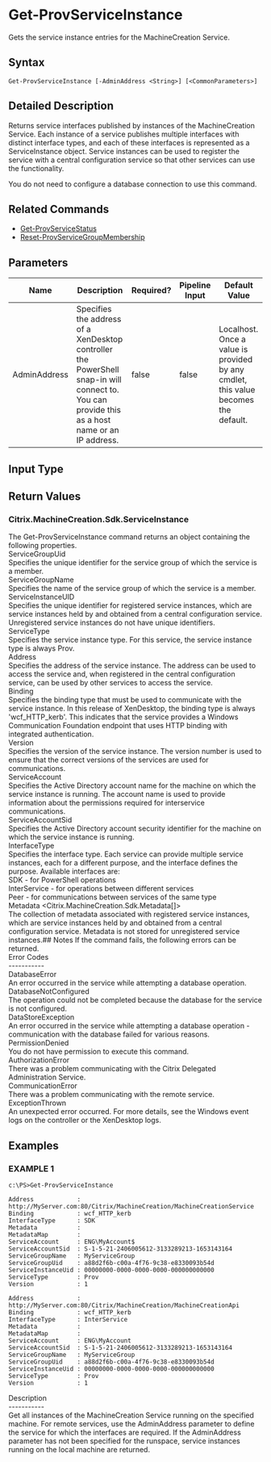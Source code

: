 ﻿# Get-ProvServiceInstance

   Gets the service instance entries for the MachineCreation Service.

## Syntax
```
Get-ProvServiceInstance [-AdminAddress <String>] [<CommonParameters>]
```

## Detailed Description
   Returns service interfaces published by instances of the MachineCreation Service. Each instance of a service publishes multiple interfaces with distinct interface types, and each of these interfaces is represented as a ServiceInstance object. Service instances can be used to register the service with a central configuration service so that other services can use the functionality.

You do not need to configure a database connection to use this command.

## Related Commands
  * [Get-ProvServiceStatus](Get-ProvServiceStatus/)
  * [Reset-ProvServiceGroupMembership](Reset-ProvServiceGroupMembership/)
## Parameters

| Name   | Description | Required? | Pipeline Input | Default Value |
| --- | --- | --- | --- | --- |
| AdminAddress | Specifies the address of a XenDesktop controller the PowerShell snap-in will connect to. You can provide this as a host name or an IP address. | false | false | Localhost. Once a value is provided by any cmdlet, this value becomes the default. |

## Input Type
### 
   
## Return Values
### Citrix.MachineCreation.Sdk.ServiceInstance
   The Get-ProvServiceInstance command returns an object containing the following properties.<br>ServiceGroupUid <Guid><br>    Specifies the unique identifier for the service group of which the service is a member.<br>ServiceGroupName <String><br>    Specifies the name of the service group of which the service is a member.<br>ServiceInstanceUID <Guid><br>    Specifies the unique identifier for registered service instances, which are service instances held by and obtained from a central configuration service.  Unregistered service instances do not have unique identifiers.<br>ServiceType <String><br>    Specifies the service instance type.  For this service, the service instance type is always Prov.<br>Address<br>    Specifies the address of the service instance.  The address can be used to access the service and, when registered in the central configuration service, can be used by other services to access the service.<br>Binding<br>    Specifies the binding type that must be used to communicate with the service instance.  In this release of XenDesktop, the binding type is always 'wcf_HTTP_kerb'. This indicates that the service provides a Windows Communication Foundation endpoint that uses HTTP binding with integrated authentication.<br>Version<br>    Specifies the version of the service instance.  The version number is used to ensure that the correct versions of the services are used for communications.<br>ServiceAccount <String><br>    Specifies the Active Directory account name for the machine on which the service instance is running.  The account name is used to provide information about the permissions required for interservice communications.<br>ServiceAccountSid <String><br>    Specifies the Active Directory account security identifier for the machine on which the service instance is running.<br>InterfaceType <String><br>    Specifies the interface type.  Each service can provide multiple service instances, each for a different purpose, and the interface defines the purpose.  Available interfaces are:<br>        SDK - for PowerShell operations<br>        InterService - for operations between different services<br>        Peer - for communications between services of the same type<br>Metadata <Citrix.MachineCreation.Sdk.Metadata[]><br>     The collection of metadata associated with registered service instances, which are service instances held by and obtained from a central configuration service.  Metadata is not stored for unregistered service instances.## Notes
   If the command fails, the following errors can be returned.<br>    Error Codes<br>    -----------<br>    DatabaseError<br>        An error occurred in the service while attempting a database operation.<br>    DatabaseNotConfigured<br>        The operation could not be completed because the database for the service is not configured.<br>    DataStoreException<br>        An error occurred in the service while attempting a database operation - communication with the database failed for various reasons.<br>    PermissionDenied<br>        You do not have permission to execute this command.<br>    AuthorizationError<br>        There was a problem communicating with the Citrix Delegated Administration Service.<br>    CommunicationError<br>        There was a problem communicating with the remote service.<br>    ExceptionThrown<br>        An unexpected error occurred.  For more details, see the Windows event logs on the controller or the XenDesktop logs.
## Examples

### EXAMPLE 1
```
c:\PS>Get-ProvServiceInstance

Address            : http://MyServer.com:80/Citrix/MachineCreation/MachineCreationService
Binding            : wcf_HTTP_kerb
InterfaceType      : SDK
Metadata           :
MetadataMap        :
ServiceAccount     : ENG\MyAccount$
ServiceAccountSid  : S-1-5-21-2406005612-3133289213-1653143164
ServiceGroupName   : MyServiceGroup
ServiceGroupUid    : a88d2f6b-c00a-4f76-9c38-e8330093b54d
ServiceInstanceUid : 00000000-0000-0000-0000-000000000000
ServiceType        : Prov
Version            : 1

Address            : http://MyServer.com:80/Citrix/MachineCreation/MachineCreationApi
Binding            : wcf_HTTP_kerb
InterfaceType      : InterService
Metadata           :
MetadataMap        :
ServiceAccount     : ENG\MyAccount
ServiceAccountSid  : S-1-5-21-2406005612-3133289213-1653143164
ServiceGroupName   : MyServiceGroup
ServiceGroupUid    : a88d2f6b-c00a-4f76-9c38-e8330093b54d
ServiceInstanceUid : 00000000-0000-0000-0000-000000000000
ServiceType        : Prov
Version            : 1
```
   Description<br>-----------<br>Get all instances of the MachineCreation Service running on the specified machine.  For remote services, use the AdminAddress parameter to define the service for which the interfaces are required.  If the AdminAddress parameter has not been specified for the runspace, service instances running on the local machine are returned.
